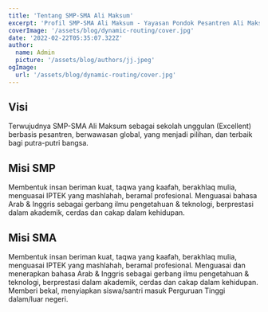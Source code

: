 ```yaml
---
title: 'Tentang SMP-SMA Ali Maksum'
excerpt: 'Profil SMP-SMA Ali Maksum - Yayasan Pondok Pesantren Ali Maksum, Krapyak, Yogyakarta'
coverImage: '/assets/blog/dynamic-routing/cover.jpg'
date: '2022-02-22T05:35:07.322Z'
author:
  name: Admin
  picture: '/assets/blog/authors/jj.jpeg'
ogImage:
  url: '/assets/blog/dynamic-routing/cover.jpg'
---
```


## Visi
Terwujudnya SMP-SMA Ali Maksum sebagai sekolah unggulan (Excellent) berbasis pesantren, berwawasan global, yang menjadi pilihan, dan terbaik bagi putra-putri bangsa.

## Misi SMP
Membentuk insan beriman kuat, taqwa yang kaafah, berakhlaq mulia, menguasai IPTEK yang mashlahah, beramal profesional.
Menguasai bahasa Arab & Inggris sebagai gerbang ilmu pengetahuan & teknologi, berprestasi dalam akademik, cerdas dan cakap dalam kehidupan.
## Misi SMA
Membentuk insan beriman kuat, taqwa yang kaafah, berakhlaq mulia, menguasai IPTEK yang mashlahah, beramal profesional.
Menguasai dan menerapkan bahasa Arab & Inggris sebagai gerbang ilmu pengetahuan & teknologi, berprestasi dalam akademik, cerdas dan cakap dalam kehidupan.
Memberi bekal, menyiapkan siswa/santri masuk Perguruan Tinggi dalam/luar negeri.